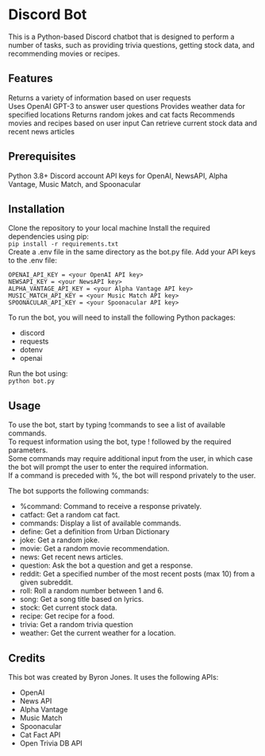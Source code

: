 <h1>Discord Bot</h1>
This is a Python-based Discord chatbot that is designed to perform a number of tasks, such as providing trivia questions, getting stock data, and recommending movies or recipes.


## Features
Returns a variety of information based on user requests
<br>Uses OpenAI GPT-3 to answer user questions
Provides weather data for specified locations
Returns random jokes and cat facts
Recommends movies and recipes based on user input
Can retrieve current stock data and recent news articles

## Prerequisites
Python 3.8+
Discord account
API keys for OpenAI, NewsAPI, Alpha Vantage, Music Match, and Spoonacular


## Installation
Clone the repository to your local machine
Install the required dependencies using pip:
<br>
```pip install -r requirements.txt```
<br>Create a .env file in the same directory as the bot.py file.
Add your API keys to the .env file:
```
OPENAI_API_KEY = <your OpenAI API key>
NEWSAPI_KEY = <your NewsAPI key>
ALPHA_VANTAGE_API_KEY = <your Alpha Vantage API key>
MUSIC_MATCH_API_KEY = <your Music Match API key>
SPOONACULAR_API_KEY = <your Spoonacular API key>
```
To run the bot, you will need to install the following Python packages:
<ul>
<li>discord
<li>requests
<li>dotenv
<li>openai
</ul>

Run the bot using:
<br>```python bot.py```
## Usage
To use the bot, start by typing !commands to see a list of available commands.
<br>To request information using the bot, type !<command> followed by the required parameters.
<br>Some commands may require additional input from the user, in which case the bot will prompt the user to enter the required information.
<br>If a command is preceded with %, the bot will respond privately to the user.

The bot supports the following commands:
<ul>
<li>%command: Command to receive a response privately.
<li>catfact: Get a random cat fact.
<li>commands: Display a list of available commands.
<li>define: Get a definition from Urban Dictionary
<li>joke: Get a random joke.
<li>movie: Get a random movie recommendation.
<li>news: Get recent news articles.
<li>question: Ask the bot a question and get a response.
<li>reddit: Get a specified number of the most recent posts (max 10) from a given subreddit.
<li>roll: Roll a random number between 1 and 6.
<li>song: Get a song title based on lyrics.
<li>stock: Get current stock data.
<li>recipe: Get recipe for a food.
<li>trivia: Get a random trivia question
<li>weather: Get the current weather for a location.
</ul>

## Credits
This bot was created by Byron Jones. It uses the following APIs:
<ul>
<li>OpenAI
<li>News API
<li>Alpha Vantage
<li>Music Match
<li>Spoonacular
<li>Cat Fact API
<li>Open Trivia DB API
</ul>